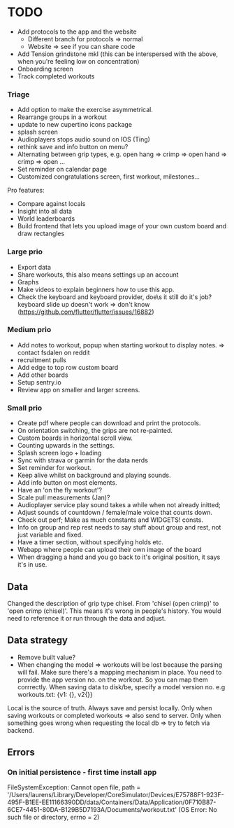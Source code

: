 # TODO

- Add protocols to the app and the website
  - Different branch for protocols => normal
  - Website => see if you can share code
- Add Tension grindstone mkI (this can be interspersed with the above, when you're feeling low on concentration)
- Onboarding screen
- Track completed workouts

### Triage
- Add option to make the exercise asymmetrical.
- Rearrange groups in a workout
- update to new cupertino icons package
- splash screen
- Audioplayers stops audio sound on IOS (Ting)
- rethink save and info button on menu?
- Alternating between grip types, e.g. open hang => crimp => open hand => crimp => open ...
- Set reminder on calendar page
- Customized congratulations screen, first workout, milestones...

Pro features:
- Compare against locals
- Insight into all data
- World leaderboards
- Build frontend that lets you upload image of your own custom board and draw rectangles

### Large prio
- Export data
- Share workouts, this also means settings up an account
- Graphs
- Make videos to explain beginners how to use this app.
- Check the keyboard and keyboard provider, doe\s it still do it's job?
  keyboard slide up doesn't work => don't know (https://github.com/flutter/flutter/issues/16882)

### Medium prio
- Add notes to workout, popup when starting workout to display notes. => contact fsdalen on reddit
- recruitment pulls
- Add edge to top row custom board
- Add other boards
- Setup sentry.io
- Review app on smaller and larger screens.

### Small prio
- Create pdf where people can download and print the protocols.
- On orientation switching, the grips are not re-painted.
- Custom boards in horizontal scroll view.
- Counting upwards in the settings.
- Splash screen logo + loading
- Sync with strava or garmin for the data nerds
- Set reminder for workout.
- Keep alive whilst on background and playing sounds.
- Add info button on most elements.
- Have an 'on the fly workout'?
- Scale pull measurements (Jan)? 
- Audioplayer service play sound takes a while when not already initted;
- Adjust sounds of countdown / female/male voice that counts down.
- Check out perf; Make as much constants and WIDGETS! consts.
- Info on group and rep rest needs to say stuff about group and rest, not just 
  variable and fixed.
- Have a timer section, without specifying holds etc.
- Webapp where people can upload their own image of the board
- When dragging a hand and you go back to it's original position, it says it's in use.
    
## Data

Changed the description of grip type chisel.
From 'chisel (open crimp)' to 'open crimp (chisel)'.
This means it's wrong in people's history.
You would need to reference it or run through the data and adjust.    

## Data strategy
- Remove built value?
- When changing the model => workouts will be lost because the parsing will fail. Make sure there's a mapping mechanism in place.
  You need to provide the app version no. on the workout. So you can map them corrrectly.
  When saving data to disk/be, specify a model version no. e.g workouts.txt:
    {v1: {}, v2{}}

Local is the source of truth.
Always save and persist locally.
Only when saving workouts or completed workouts => also send to server.
Only when something goes wrong when requesting the local db => try to fetch via backend.
  
## Errors
### On initial persistence - first time install app
FileSystemException: Cannot open file, path = '/Users/laurens/Library/Developer/CoreSimulator/Devices/E75788F1-923F-495F-B1EE-EE11166390DD/data/Containers/Data/Application/0F710B87-6CE7-4451-80DA-B129B5D7193A/Documents/workout.txt' (OS Error: No such file or directory, errno = 2)